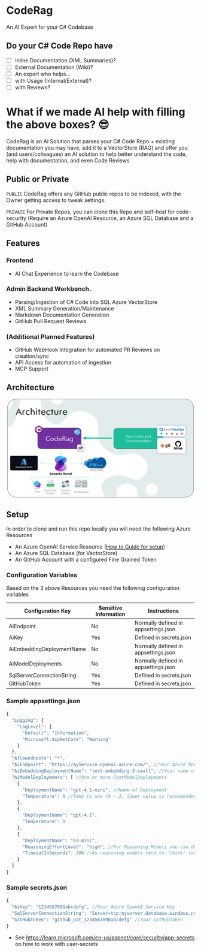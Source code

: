 # CodeRag
An AI Expert for your C# Codebase

## Do your C# Code Repo have
- [ ] Inline Documentation (XML Summaries)?
- [ ]  External Documentation (Wiki)?
- [ ]  An expert who helps...
  - [ ]  with Usage (Internal/External)?
  - [ ]  with Reviews?

# What if we made AI help with filling the above boxes? 😎

CodeRag is an AI Solution that parses your C# Code Repo + existing documentation you may have; add it to a VectorStore (RAG) and offer you (and users/colleagues) an AI solution to help better understand the code, help with documentation, and even Code Reviews

## Public or Private
``PUBLIC`` CodeRag offers any GitHub public repos to be indexed, with the Owner getting access to tweak settings.

``PRIVATE`` For Private Repos, you can clone this Repo and self-host for code-security (Require an Azure OpenAI Resource, an Azure SQL Database and a GitHub Account)

## Features

### Frontend
- AI Chat Experience to learn the Codebase

### Admin Backend Workbench.
- Parsing/Ingestion of C# Code into SQL Azure VectorStore
- XML Summary Generation/Maintenance
- Markdown Documentation Generation
- GitHub Pull Request Reviews

### (Additional Planned Features)
- GitHub WebHook Integration for automated PR Reviews on creation/sync
- API Access for automation of ingestion
- MCP Support

## Architecture

![Architecture](Images/Architecture.png)

## Setup
In order to clone and run this repo locally you will need the following Azure Resources
- An Azure OpenAI Service Resource ([How to Guide for setup](Guides/HowToCreateAnAzureOpenAiServiceResourceInAzure.md))
- An Azure SQL Database (for VectorStore)
- An GitHub Account with a configured Fine Grained Token

### Configuration Variables
Based on the 3 above Resources you need the following configuration variables

| Configuration Key | Sensitive Information | Instructions |
| --- | --- | --- |
| AiEndpoint | No | Normally defined in appsettings.json |
| AiKey | Yes | Defined in secrets.json |
| AiEmbeddingDeploymentName | No | Normally defined in appsettings.json |
| AiModelDeployments | No | Normally defined in appsettings.json |
| SqlServerConnectionString | Yes | Defined in secrets.json |
| GitHubToken | Yes | Defined in secrets.json |

### Sample appsettings.json
```js
{
  "Logging": {
    "LogLevel": {
      "Default": "Information",
      "Microsoft.AspNetCore": "Warning"
    }
  },
  "AllowedHosts": "*",
  "AiEndpoint": "https://myService.openai.azure.com/", //Your Azure OpenAI Endpoint
  "AiEmbeddingDeploymentName": "text-embedding-3-small", //Your name of you EmbeddingModel deployed in Azure OpenAI
  "AiModelDeployments": [ //One or more ChatModelDeployments
    {
      "DeploymentName": "gpt-4.1-mini", //Name of Deployment
      "Temperature": 0 //Temp to use (0 - 2; lower value is recommended)
    },
    {
      "DeploymentName": "gpt-4.1",
      "Temperature": 0
    },
    {
      "DeploymentName": "o3-mini",
      "ReasoningEffortLevel": "high", //For Reasoning Models you can define low/medium/high for reasoning effort
      "TimeoutInSeconds": 300 //As reasoning models tend to 'think' longer a higher timeout is normally needed
    }
  ]
}
```

### Sample secrets.json
```js
{
  "AiKey": "1234567890abcdefg", //Your Azure OpenAI Service Key
  "SqlServerConnectionString": "Server=tcp:myserver.database.windows.net,1433;Initial Catalog=myDb;Persist Security Info=False;User ID=myuser;Password=myPW;", //Your SQL Server ConnectionString
  "GitHubToken": "github_pat_1234567890abcdefg" //Your GitHubToken
}
```
- See https://learn.microsoft.com/en-us/aspnet/core/security/app-secrets on how to work with user-secrets